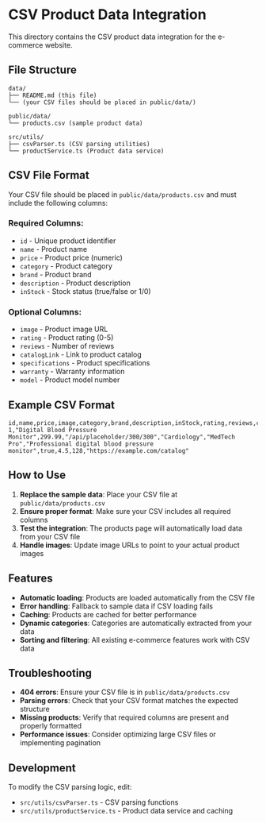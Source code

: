 # CSV Product Data Integration

This directory contains the CSV product data integration for the e-commerce website.

## File Structure

```
data/
├── README.md (this file)
└── (your CSV files should be placed in public/data/)

public/data/
└── products.csv (sample product data)

src/utils/
├── csvParser.ts (CSV parsing utilities)
└── productService.ts (Product data service)
```

## CSV File Format

Your CSV file should be placed in `public/data/products.csv` and must include the following columns:

### Required Columns:
- `id` - Unique product identifier
- `name` - Product name
- `price` - Product price (numeric)
- `category` - Product category
- `brand` - Product brand
- `description` - Product description
- `inStock` - Stock status (true/false or 1/0)

### Optional Columns:
- `image` - Product image URL
- `rating` - Product rating (0-5)
- `reviews` - Number of reviews
- `catalogLink` - Link to product catalog
- `specifications` - Product specifications
- `warranty` - Warranty information
- `model` - Product model number

## Example CSV Format

```csv
id,name,price,image,category,brand,description,inStock,rating,reviews,catalogLink
1,"Digital Blood Pressure Monitor",299.99,"/api/placeholder/300/300","Cardiology","MedTech Pro","Professional digital blood pressure monitor",true,4.5,128,"https://example.com/catalog"
```

## How to Use

1. **Replace the sample data**: Place your CSV file at `public/data/products.csv`
2. **Ensure proper format**: Make sure your CSV includes all required columns
3. **Test the integration**: The products page will automatically load data from your CSV file
4. **Handle images**: Update image URLs to point to your actual product images

## Features

- **Automatic loading**: Products are loaded automatically from the CSV file
- **Error handling**: Fallback to sample data if CSV loading fails
- **Caching**: Products are cached for better performance
- **Dynamic categories**: Categories are automatically extracted from your data
- **Sorting and filtering**: All existing e-commerce features work with CSV data

## Troubleshooting

- **404 errors**: Ensure your CSV file is in `public/data/products.csv`
- **Parsing errors**: Check that your CSV format matches the expected structure
- **Missing products**: Verify that required columns are present and properly formatted
- **Performance issues**: Consider optimizing large CSV files or implementing pagination

## Development

To modify the CSV parsing logic, edit:
- `src/utils/csvParser.ts` - CSV parsing functions
- `src/utils/productService.ts` - Product data service and caching